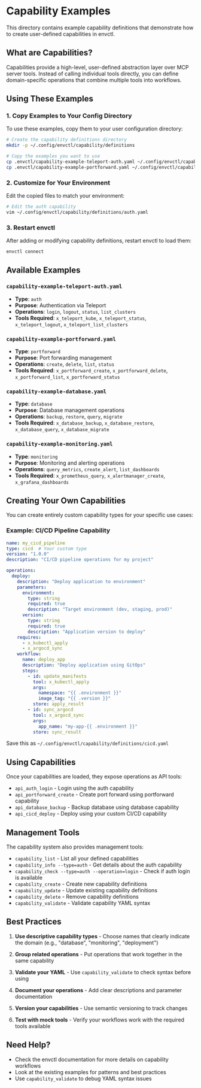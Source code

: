 # Capability Examples

This directory contains example capability definitions that demonstrate how to create user-defined capabilities in envctl.

## What are Capabilities?

Capabilities provide a high-level, user-defined abstraction layer over MCP server tools. Instead of calling individual tools directly, you can define domain-specific operations that combine multiple tools into workflows.

## Using These Examples

### 1. Copy Examples to Your Config Directory

To use these examples, copy them to your user configuration directory:

```bash
# Create the capability definitions directory
mkdir -p ~/.config/envctl/capability/definitions

# Copy the examples you want to use
cp .envctl/capability-example-teleport-auth.yaml ~/.config/envctl/capability/definitions/auth.yaml
cp .envctl/capability-example-portforward.yaml ~/.config/envctl/capability/definitions/portforward.yaml
```

### 2. Customize for Your Environment

Edit the copied files to match your environment:

```bash
# Edit the auth capability
vim ~/.config/envctl/capability/definitions/auth.yaml
```

### 3. Restart envctl

After adding or modifying capability definitions, restart envctl to load them:

```bash
envctl connect
```

## Available Examples

### `capability-example-teleport-auth.yaml`
- **Type**: `auth`
- **Purpose**: Authentication via Teleport
- **Operations**: `login`, `logout`, `status`, `list_clusters`
- **Tools Required**: `x_teleport_kube`, `x_teleport_status`, `x_teleport_logout`, `x_teleport_list_clusters`

### `capability-example-portforward.yaml`
- **Type**: `portforward` 
- **Purpose**: Port forwarding management
- **Operations**: `create`, `delete`, `list`, `status`
- **Tools Required**: `x_portforward_create`, `x_portforward_delete`, `x_portforward_list`, `x_portforward_status`

### `capability-example-database.yaml`
- **Type**: `database`
- **Purpose**: Database management operations
- **Operations**: `backup`, `restore`, `query`, `migrate`
- **Tools Required**: `x_database_backup`, `x_database_restore`, `x_database_query`, `x_database_migrate`

### `capability-example-monitoring.yaml`
- **Type**: `monitoring`
- **Purpose**: Monitoring and alerting operations
- **Operations**: `query_metrics`, `create_alert`, `list_dashboards`
- **Tools Required**: `x_prometheus_query`, `x_alertmanager_create`, `x_grafana_dashboards`

## Creating Your Own Capabilities

You can create entirely custom capability types for your specific use cases:

### Example: CI/CD Pipeline Capability

```yaml
name: my_cicd_pipeline
type: cicd  # Your custom type
version: "1.0.0"
description: "CI/CD pipeline operations for my project"

operations:
  deploy:
    description: "Deploy application to environment"
    parameters:
      environment:
        type: string
        required: true
        description: "Target environment (dev, staging, prod)"
      version:
        type: string
        required: true
        description: "Application version to deploy"
    requires:
      - x_kubectl_apply
      - x_argocd_sync
    workflow:
      name: deploy_app
      description: "Deploy application using GitOps"
      steps:
        - id: update_manifests
          tool: x_kubectl_apply
          args:
            namespace: "{{ .environment }}"
            image_tag: "{{ .version }}"
          store: apply_result
        - id: sync_argocd
          tool: x_argocd_sync
          args:
            app_name: "my-app-{{ .environment }}"
          store: sync_result
```

Save this as `~/.config/envctl/capability/definitions/cicd.yaml`

## Using Capabilities

Once your capabilities are loaded, they expose operations as API tools:

- `api_auth_login` - Login using the auth capability
- `api_portforward_create` - Create port forward using portforward capability  
- `api_database_backup` - Backup database using database capability
- `api_cicd_deploy` - Deploy using your custom CI/CD capability

## Management Tools

The capability system also provides management tools:

- `capability_list` - List all your defined capabilities
- `capability_info --type=auth` - Get details about the auth capability
- `capability_check --type=auth --operation=login` - Check if auth login is available
- `capability_create` - Create new capability definitions
- `capability_update` - Update existing capability definitions  
- `capability_delete` - Remove capability definitions
- `capability_validate` - Validate capability YAML syntax

## Best Practices

1. **Use descriptive capability types** - Choose names that clearly indicate the domain (e.g., "database", "monitoring", "deployment")

2. **Group related operations** - Put operations that work together in the same capability

3. **Validate your YAML** - Use `capability_validate` to check syntax before using

4. **Document your operations** - Add clear descriptions and parameter documentation

5. **Version your capabilities** - Use semantic versioning to track changes

6. **Test with mock tools** - Verify your workflows work with the required tools available

## Need Help?

- Check the envctl documentation for more details on capability workflows
- Look at the existing examples for patterns and best practices
- Use `capability_validate` to debug YAML syntax issues 